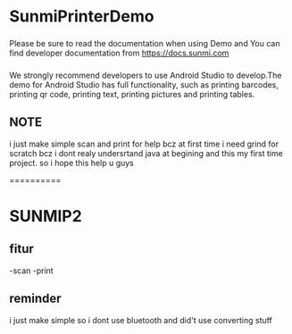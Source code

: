 SunmiPrinterDemo
==========
### 
Please be sure to read the documentation when using Demo and You can find 
developer documentation from https://docs.sunmi.com
###
We strongly recommend developers to use Android Studio to develop.The demo for Android Studio has full functionality, such as printing barcodes, printing qr code, printing text, printing pictures and printing tables.  


## NOTE 
i just make simple scan and print for help bcz at first time i need grind for scratch bcz i dont realy undersrtand java at begining and this my first time project.
so i hope this help u guys

==========

SUNMIP2
==========
## fitur
-scan 
-print

## reminder
i just make simple so i dont use bluetooth and did't use converting stuff



